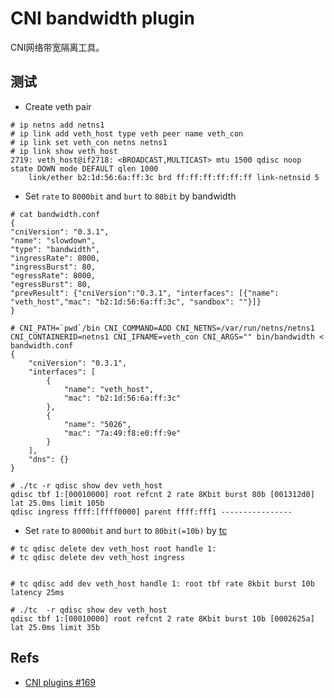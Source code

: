 # CNI bandwidth plugin

CNI网络带宽隔离工具。

## 测试

* Create veth pair

```
# ip netns add netns1
# ip link add veth_host type veth peer name veth_con
# ip link set veth_con netns netns1
# ip link show veth_host
2719: veth_host@if2718: <BROADCAST,MULTICAST> mtu 1500 qdisc noop state DOWN mode DEFAULT qlen 1000
    link/ether b2:1d:56:6a:ff:3c brd ff:ff:ff:ff:ff:ff link-netnsid 5
```

* Set `rate` to `8000bit` and `burt` to `80bit` by bandwidth

```
# cat bandwidth.conf 
{
"cniVersion": "0.3.1",
"name": "slowdown",
"type": "bandwidth",
"ingressRate": 8000,
"ingressBurst": 80,
"egressRate": 8000,
"egressBurst": 80,
"prevResult": {"cniVersion":"0.3.1", "interfaces": [{"name": "veth_host","mac": "b2:1d:56:6a:ff:3c", "sandbox": ""}]}
}

# CNI_PATH=`pwd`/bin CNI_COMMAND=ADD CNI_NETNS=/var/run/netns/netns1 CNI_CONTAINERID=netns1 CNI_IFNAME=veth_con CNI_ARGS="" bin/bandwidth < bandwidth.conf
{
    "cniVersion": "0.3.1",
    "interfaces": [
        {
            "name": "veth_host",
            "mac": "b2:1d:56:6a:ff:3c"
        },
        {
            "name": "5026",
            "mac": "7a:49:f8:e0:ff:9e"
        }
    ],
    "dns": {}
}

# ./tc -r qdisc show dev veth_host
qdisc tbf 1:[00010000] root refcnt 2 rate 8Kbit burst 80b [001312d0] lat 25.0ms limit 105b 
qdisc ingress ffff:[ffff0000] parent ffff:fff1 ---------------- 
```

* Set `rate` to `8000bit` and `burt` to `80bit(=10b)` by [tc](http://man7.org/linux/man-pages/man8/tc-tbf.8.html#SYNOPSIS)

```
# tc qdisc delete dev veth_host root handle 1:
# tc qdisc delete dev veth_host ingress


# tc qdisc add dev veth_host handle 1: root tbf rate 8kbit burst 10b latency 25ms

# ./tc  -r qdisc show dev veth_host                                                 
qdisc tbf 1:[00010000] root refcnt 2 rate 8Kbit burst 10b [0002625a] lat 25.0ms limit 35b
```

## Refs

* [CNI plugins #169](https://github.com/containernetworking/plugins/pull/169)